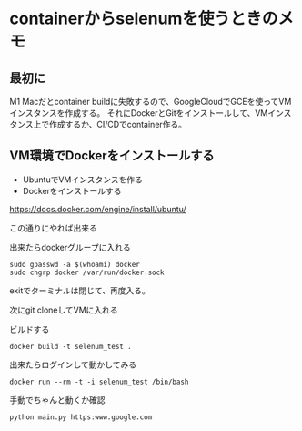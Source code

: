 # containerからselenumを使うときのメモ

## 最初に
M1 Macだとcontainer buildに失敗するので、GoogleCloudでGCEを使ってVMインスタンスを作成する。
それにDockerとGitをインストールして、VMインスタンス上で作成するか、CI/CDでcontainer作る。

## VM環境でDockerをインストールする
- UbuntuでVMインスタンスを作る
- Dockerをインストールする

https://docs.docker.com/engine/install/ubuntu/

この通りにやれば出来る

出来たらdockerグループに入れる
```
sudo gpasswd -a $(whoami) docker
sudo chgrp docker /var/run/docker.sock

```

exitでターミナルは閉じて、再度入る。

次にgit cloneしてVMに入れる

ビルドする
```
docker build -t selenum_test .
```

出来たらログインして動かしてみる
```
docker run --rm -t -i selenum_test /bin/bash
```

手動でちゃんと動くか確認

```
python main.py https:www.google.com
```

